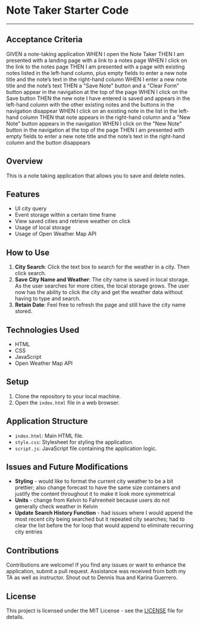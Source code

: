 # Note Taker Starter Code
_________________________________

## Acceptance Criteria

GIVEN a note-taking application
WHEN I open the Note Taker
THEN I am presented with a landing page with a link to a notes page
WHEN I click on the link to the notes page
THEN I am presented with a page with existing notes listed in the left-hand column, plus empty fields to enter a new note title and the note’s text in the right-hand column
WHEN I enter a new note title and the note’s text
THEN a "Save Note" button and a "Clear Form" button appear in the navigation at the top of the page
WHEN I click on the Save button
THEN the new note I have entered is saved and appears in the left-hand column with the other existing notes and the buttons in the navigation disappear
WHEN I click on an existing note in the list in the left-hand column
THEN that note appears in the right-hand column and a "New Note" button appears in the navigation
WHEN I click on the "New Note" button in the navigation at the top of the page
THEN I am presented with empty fields to enter a new note title and the note’s text in the right-hand column and the button disappears


## Overview

This is a note taking application that allows you to save and delete notes.

## Features

- UI city query 
- Event storage within a certain time frame
- View saved cities and retrieve weather on click
- Usage of local storage
- Usage of Open Weather Map API

## How to Use

1. **City Search**: Click the text box to search for the weather in a city. Then click search.
2. **Save City Name and Weather**: The city name is saved in local storage. As the user searches for more cities, the local storage grows. The user now has the ability to click the city and get the weather data without having to type and search.
3. **Retain Date**: Feel free to refresh the page and still have the city name stored. 

## Technologies Used

- HTML
- CSS
- JavaScript
- Open Weather Map API

## Setup

1. Clone the repository to your local machine.
2. Open the `index.html` file in a web browser.

## Application Structure

- `index.html`: Main HTML file.
- `style.css`: Stylesheet for styling the application.
- `script.js`: JavaScript file containing the application logic.

## Issues and Future Modifications
- **Styling** - would like to format the current city weather to be a bit prettier; also change forecast to have the same size containers and justify the content throughout it to make it look more symmetrical
- **Units** - change from Kelvin to Fahrenheit because users do not generally check weather in Kelvin
- **Update Search History Function** - had issues where I would append the most recent city being searched but it repeated city searches; had to clear the list before the for loop that would append to eliminate recurring city entries


## Contributions

Contributions are welcome! If you find any issues or want to enhance the application, submit a pull request. Assistance was received from both my TA as well as instructor. Shout out to Dennis Itua and Karina Guerrero. 


## License

This project is licensed under the MIT License - see the [LICENSE](LICENSE) file for details.
